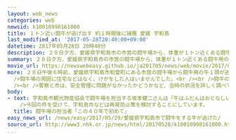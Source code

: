 ```yaml
---
layout: web_news
categories: web
newsid: k10010998161000
title: １トン近い闘牛が逃げ出す 約１時間後に捕獲 愛媛 宇和島
last_modified_at: '2017-05-28T20:40:00+09:00'
datetime: 2017年05月28日 20時40分
description: ２８日夕方、愛媛県宇和島市の市営の闘牛場から、体重が１トン近くある闘牛用の牛１頭が逃げ出しました。牛はおよそ１時間後に付近の路上で捕獲され、けがをした人はいませんでした。
summary: ２８日夕方、愛媛県宇和島市の市営の闘牛場から、体重が１トン近くある闘牛用の牛１頭が逃げ出しました。牛はおよそ１時間後に付近の路上で捕獲され、けがをした人はいませんでした。
movie_url: https://newswebeasy.github.io/ja201705/news/web/movie/2017/05/29/k10010998161000.mp4
more: ２８日午後６時前、愛媛県宇和島市和霊町にある市営の闘牛場から闘牛用の牛１頭が逃げ出しました。<br />宇和島市によりますと、逃げた牛は体重がおよそ８００キロから９００キロあり、当初は興奮した状態でしたが、およそ１時間後に付近の路上で警察官や闘牛の関係者らに取り押さえられたということです。<br
  />闘牛場の周囲に住宅などはなく、けがをした人はいませんでした。<br /><br />闘牛の関係者によりますと、逃げた牛は、２８日の日中に行われた試合で足にけがをして、治療のため麻酔をかけられていましたが、担当者が持っていたロープを振り切って逃げたということです。<br
  /><br />警察と市は、安全管理に問題がなかったかどうかなど、当時の状況を詳しく調べています。
body:
- text: 宇和島市観光物産協会で闘牛場を担当する坂本健二さんは「牛はふだんはおとなしい性格で、暴れるようなことはありません。この４０年でこのようなことは初めてです」と話しています。<br
    />今回の件を受けて、宇和島市などは再発防止策を検討することにしています。
  title: 闘牛場の担当者「この４０年で初めて」
easy_news_url: /news/easy/2017/05/29/愛媛県宇和島市で闘牛をする牛が逃げた/
source_url: http://www3.nhk.or.jp/news/html/20170528/k10010998161000.html?utm_int=nsearch_contents_search-items_001
...
```

